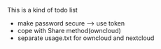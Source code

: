 This is a kind of todo list

  * make password secure --> use token
  * cope with Share method(owncloud)
  * separate usage.txt for owncloud and nextcloud
